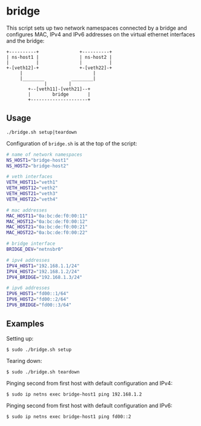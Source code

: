 # bridge

This script sets up two network namespaces connected by a bridge and configures
MAC, IPv4 and IPv6 addresses on the virtual ethernet interfaces and the bridge:

```
+----------+               +----------+
| ns-host1 |               | ns-host2 |
|          |               |          |
+-[veth12]-+               +-[veth22]-+
     |                          |
     |________          ________|
              |        |
        +--[veth11]-[veth21]--+
        |        bridge       |
        +---------------------+

```

## Usage

```
./bridge.sh setup|teardown
```

Configuration of `bridge.sh` is at the top of the script:

```bash
# name of network namespaces
NS_HOST1="bridge-host1"
NS_HOST2="bridge-host2"

# veth interfaces
VETH_HOST11="veth1"
VETH_HOST12="veth2"
VETH_HOST21="veth3"
VETH_HOST22="veth4"

# mac addresses
MAC_HOST11="0a:bc:de:f0:00:11"
MAC_HOST12="0a:bc:de:f0:00:12"
MAC_HOST21="0a:bc:de:f0:00:21"
MAC_HOST22="0a:bc:de:f0:00:22"

# bridge interface
BRIDGE_DEV="netnsbr0"

# ipv4 addresses
IPV4_HOST1="192.168.1.1/24"
IPV4_HOST2="192.168.1.2/24"
IPV4_BRIDGE="192.168.1.3/24"

# ipv6 addresses
IPV6_HOST1="fd00::1/64"
IPV6_HOST2="fd00::2/64"
IPV6_BRIDGE="fd00::3/64"
```

## Examples

Setting up:

```console
$ sudo ./bridge.sh setup
```

Tearing down:

```console
$ sudo ./bridge.sh teardown
```

Pinging second from first host with default configuration and IPv4:

```console
$ sudo ip netns exec bridge-host1 ping 192.168.1.2
```

Pinging second from first host with default configuration and IPv6:

```console
$ sudo ip netns exec bridge-host1 ping fd00::2
```
